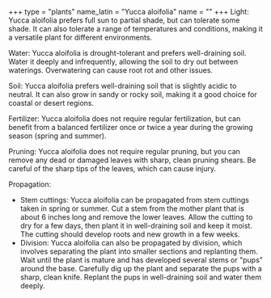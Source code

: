 +++
type            = "plants"
name_latin      = "Yucca aloifolia"
name            = ""
+++
Light: Yucca aloifolia prefers full sun to partial shade, but can tolerate some shade. It can also tolerate a range of temperatures and conditions, making it a versatile plant for different environments.

Water: Yucca aloifolia is drought-tolerant and prefers well-draining soil. Water it deeply and infrequently, allowing the soil to dry out between waterings. Overwatering can cause root rot and other issues.

Soil: Yucca aloifolia prefers well-draining soil that is slightly acidic to neutral. It can also grow in sandy or rocky soil, making it a good choice for coastal or desert regions.

Fertilizer: Yucca aloifolia does not require regular fertilization, but can benefit from a balanced fertilizer once or twice a year during the growing season (spring and summer).

Pruning: Yucca aloifolia does not require regular pruning, but you can remove any dead or damaged leaves with sharp, clean pruning shears. Be careful of the sharp tips of the leaves, which can cause injury.

Propagation:
* Stem cuttings: Yucca aloifolia can be propagated from stem cuttings taken in spring or summer. Cut a stem from the mother plant that is about 6 inches long and remove the lower leaves. Allow the cutting to dry for a few days, then plant it in well-draining soil and keep it moist. The cutting should develop roots and new growth in a few weeks.
* Division: Yucca aloifolia can also be propagated by division, which involves separating the plant into smaller sections and replanting them. Wait until the plant is mature and has developed several stems or "pups" around the base. Carefully dig up the plant and separate the pups with a sharp, clean knife. Replant the pups in well-draining soil and water them deeply.